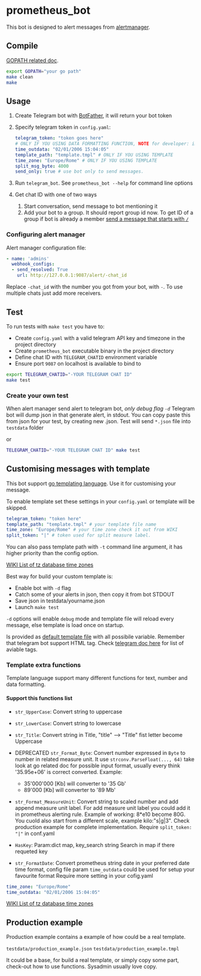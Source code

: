 # prometheus_bot

This bot is designed to alert messages from [alertmanager](https://github.com/prometheus/alertmanager).

## Compile

[GOPATH related doc](https://golang.org/doc/code.html#GOPATH).
```bash
export GOPATH="your go path"
make clean
make
```

## Usage

1. Create Telegram bot with [BotFather](https://t.me/BotFather), it will return your bot token

2. Specify telegram token in ```config.yaml```:

    ```yml
    telegram_token: "token goes here"
    # ONLY IF YOU USING DATA FORMATTING FUNCTION, NOTE for developer: important or test fail
    time_outdata: "02/01/2006 15:04:05" 
    template_path: "template.tmpl" # ONLY IF YOU USING TEMPLATE
    time_zone: "Europe/Rome" # ONLY IF YOU USING TEMPLATE
    split_msg_byte: 4000
    send_only: true # use bot only to send messages.
    ```

3. Run ```telegram_bot```. See ```prometheus_bot --help``` for command line options
3. Get chat ID with one of two ways
    1. Start conversation, send message to bot mentioning it
    2. Add your bot to a group. It should report group id now. To get ID of a group if bot is already a member [send a message that starts with `/`](https://core.telegram.org/bots#privacy-mode)

### Configuring alert manager

Alert manager configuration file:

```yml
- name: 'admins'
  webhook_configs:
  - send_resolved: True
    url: http://127.0.0.1:9087/alert/-chat_id
```

Replace ```-chat_id``` with the number you got from your bot, with ```-```. To use multiple chats just add more receivers.

## Test

To run tests with `make test` you have to:

- Create `config.yaml` with a valid telegram API key and timezone in the project directory
- Create `prometheus_bot` executable binary in the project directory
- Define chat ID with `TELEGRAM_CHATID` environment variable
- Ensure port `9087` on localhost is available to bind to

```bash
export TELEGRAM_CHATID="-YOUR TELEGRAM CHAT ID"
make test
```
### Create your own test
When alert manager send alert to telegram bot, *only debug flag ```-d```* Telegram bot will dump json in that generate alert, in stdout.
You can copy paste this from json for your test, by creating new .json.
Test will send ```*.json``` file into ```testdata``` folder

or

```sh
TELEGRAM_CHATID="-YOUR TELEGRAM CHAT ID" make test
```

## Customising messages with template

This bot support [go templating language](https://golang.org/pkg/text/template/).
Use it for customising your message.

To enable template set these settings in your ```config.yaml``` or template will be skipped.

```yml
telegram_token: "token here"
template_path: "template.tmpl" # your template file name
time_zone: "Europe/Rome" # your time zone check it out from WIKI
split_token: "|" # token used for split measure label.
```

You can also pass template path with `-t` command line argument, it has higher priority than the config option.

[WIKI List of tz database time zones](https://en.wikipedia.org/wiki/List_of_tz_database_time_zones)

Best way for build your custom template is:
-    Enable bot with ```-d``` flag
-    Catch some of your alerts in json, then copy it from bot STDOUT
-    Save json in testdata/yourname.json
-    Launch ```make test```

```-d``` options will enable ```debug``` mode and template file will reload every message, else template is load once on startup.

Is provided as [default template file](testdata/default.tmpl) with all possibile variable.
Remember that telegram bot support HTML tag. Check [telegram doc here](https://core.telegram.org/bots/api#html-style) for list of aviable tags.

### Template extra functions
Template language support many different functions for text, number and data formatting.

#### Support this functions list

-   ```str_UpperCase```: Convert string to uppercase
-   ```str_LowerCase```: Convert string to lowercase
-   ```str_Title```: Convert string in Title, "title" --> "Title" fist letter become Uppercase
-   DEPRECATED  ```str_Format_Byte```: Convert number expressed in ```Byte``` to number in related measure unit. It use ```strconv.ParseFloat(..., 64)``` take look at go related doc for possible input format, usually every think '35.95e+06' is correct converted.
Example:
    -    35'000'000 [Kb] will converter to '35 Gb'
    -    89'000 [Kb] will converter to '89 Mb'
-   ```str_Format_MeasureUnit```: Convert string to scaled number and add append measure unit label. For add measure unit label you could add it in prometheus alerting rule. Example of working: 8*e10 become 80G. You cuold also start from a different scale, example kilo:"s|g|3". Check production example for complete implementation. Require ```split_token: "|"``` in conf.yaml
-   ```HasKey```: Param:dict map, key_search string Search in map if there requeted key

-    ```str_FormatDate```: Convert prometheus string date in your preferred date time format, config file param ```time_outdata``` could be used for setup your favourite format
Require more setting in your cofig.yaml
```yaml
time_zone: "Europe/Rome"
time_outdata: "02/01/2006 15:04:05"
```
[WIKI List of tz database time zones](https://en.wikipedia.org/wiki/List_of_tz_database_time_zones)

## Production example

Production example contains a example of how could be a real template.

```testdata/production_example.json```
```testdata/production_example.tmpl```

It could be a base, for build a real template, or simply copy some part, check-out how to use functions.
Sysadmin usually love copy.

